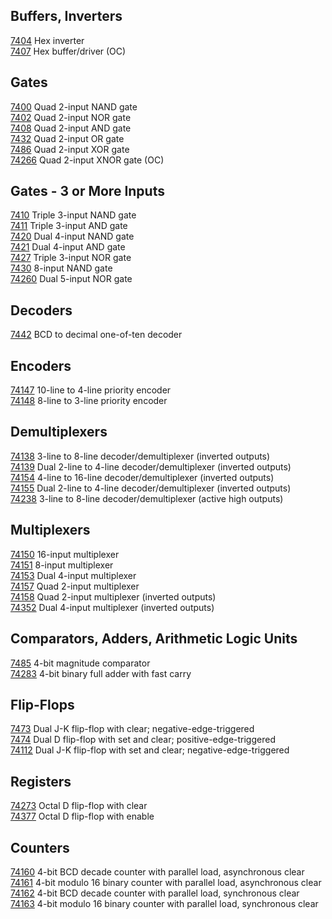## Buffers, Inverters
[7404](source-7400/7404.v) Hex inverter<br />
[7407](source-7400/7407.v) Hex buffer/driver (OC)<br />

## Gates
[7400](source-7400/7400.v) Quad 2-input NAND gate<br />
[7402](source-7400/7402.v) Quad 2-input NOR gate<br />
[7408](source-7400/7408.v) Quad 2-input AND gate<br />
[7432](source-7400/7432.v) Quad 2-input OR gate<br />
[7486](source-7400/7486.v) Quad 2-input XOR gate<br />
[74266](source-7400/74266.v) Quad 2-input XNOR gate (OC)<br />

## Gates - 3 or More Inputs
[7410](source-7400/7410.v) Triple 3-input NAND gate<br />
[7411](source-7400/7411.v) Triple 3-input AND gate<br />
[7420](source-7400/7420.v) Dual 4-input NAND gate<br />
[7421](source-7400/7421.v) Dual 4-input AND gate<br />
[7427](source-7400/7427.v) Triple 3-input NOR gate<br />
[7430](source-7400/7430.v) 8-input NAND gate<br />
[74260](source-7400/74260.v) Dual 5-input NOR gate<br />

## Decoders
[7442](source-7400/7442.v) BCD to decimal one-of-ten decoder<br />

## Encoders
[74147](source-7400/74147.v) 10-line to 4-line priority encoder<br />
[74148](source-7400/74148.v) 8-line to 3-line priority encoder<br />

## Demultiplexers
[74138](source-7400/74138.v) 3-line to 8-line decoder/demultiplexer (inverted outputs)<br />
[74139](source-7400/74139.v) Dual 2-line to 4-line decoder/demultiplexer (inverted outputs)<br />
[74154](source-7400/74154.v) 4-line to 16-line decoder/demultiplexer (inverted outputs)<br />
[74155](source-7400/74155.v) Dual 2-line to 4-line decoder/demultiplexer (inverted outputs)<br />
[74238](source-7400/74238.v) 3-line to 8-line decoder/demultiplexer (active high outputs)<br />

## Multiplexers
[74150](source-7400/74150.v) 16-input multiplexer<br />
[74151](source-7400/74151.v) 8-input multiplexer<br />
[74153](source-7400/74153.v) Dual 4-input multiplexer<br />
[74157](source-7400/74157.v) Quad 2-input multiplexer<br />
[74158](source-7400/74158.v) Quad 2-input multiplexer (inverted outputs)<br />
[74352](source-7400/74352.v) Dual 4-input multiplexer (inverted outputs)<br />

## Comparators, Adders, Arithmetic Logic Units
[7485](source-7400/7485.v) 4-bit magnitude comparator<br />
[74283](source-7400/74283.v) 4-bit binary full adder with fast carry<br />

## Flip-Flops
[7473](source-7400/7473.v) Dual J-K flip-flop with clear; negative-edge-triggered<br />
[7474](source-7400/7474.v) Dual D flip-flop with set and clear; positive-edge-triggered<br />
[74112](source-7400/74112.v) Dual J-K flip-flop with set and clear; negative-edge-triggered<br />

## Registers
[74273](source-7400/74273.v) Octal D flip-flop with clear<br />
[74377](source-7400/74377.v) Octal D flip-flop with enable<br />

## Counters
[74160](source-7400/74160.v) 4-bit BCD decade counter with parallel load, asynchronous clear<br />
[74161](source-7400/74161.v) 4-bit modulo 16 binary counter with parallel load, asynchronous clear<br />
[74162](source-7400/74162.v) 4-bit BCD decade counter with parallel load, synchronous clear<br />
[74163](source-7400/74163.v) 4-bit modulo 16 binary counter with parallel load, synchronous clear<br />
